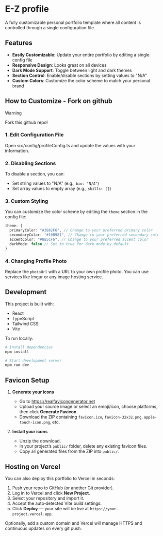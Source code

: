 
# E-Z profile 

A fully customizable personal portfolio template where all content is controlled through a single configuration file.

## Features

- **Easily Customizable**: Update your entire portfolio by editing a single config file
- **Responsive Design**: Looks great on all devices
- **Dark Mode Support**: Toggle between light and dark themes
- **Section Control**: Enable/disable sections by setting values to "N/A"
- **Custom Colors**: Customize the color scheme to match your personal brand

## How to Customize - Fork on github
> [!WARNING]  
>  Fork this github repo!

### 1. Edit Configuration File

Open src/config/profileConfig.ts and update the values with your information.

### 2. Disabling Sections

To disable a section, you can:

- Set string values to "N/A" (e.g., `bio: "N/A"`)
- Set array values to empty array (e.g., `skills: []`)

### 3. Custom Styling

You can customize the color scheme by editing the `theme` section in the config file:

```typescript
theme: {
  primaryColor: "#3B82F6", // Change to your preferred primary color
  secondaryColor: "#10B981", // Change to your preferred secondary color
  accentColor: "#8B5CF6", // Change to your preferred accent color
  darkMode: false // Set to true for dark mode by default
}
```

### 4. Changing Profile Photo

Replace the `photoUrl` with a URL to your own profile photo. You can use services like Imgur or any image hosting service.

## Development

This project is built with:
- React
- TypeScript
- Tailwind CSS
- Vite

To run locally:

```bash
# Install dependencies
npm install

# Start development server
npm run dev
```

##  Favicon Setup

1. **Generate your icons**  
   - Go to https://realfavicongenerator.net  
   - Upload your source image or select an emoji/icon, choose platforms, then click **Generate Favicon**.  
   - Download the ZIP containing `favicon.ico`, `favicon-32x32.png`, `apple-touch-icon.png`, etc.

2. **Install your icons**  
   - Unzip the download.  
   - In your project’s `public/` folder, delete any existing favicon files.  
   - Copy all generated files from the ZIP into `public/`.  

##  Hosting on Vercel

You can also deploy this portfolio to Vercel in seconds:

1. Push your repo to GitHub (or another Git provider).  
2. Log in to Vercel and click **New Project**.  
3. Select your repository and import it.  
4. Accept the auto‑detected Vite build settings.  
5. Click **Deploy** — your site will be live at `https://your-project.vercel.app`.  

Optionally, add a custom domain and Vercel will manage HTTPS and continuous updates on every git push.  

